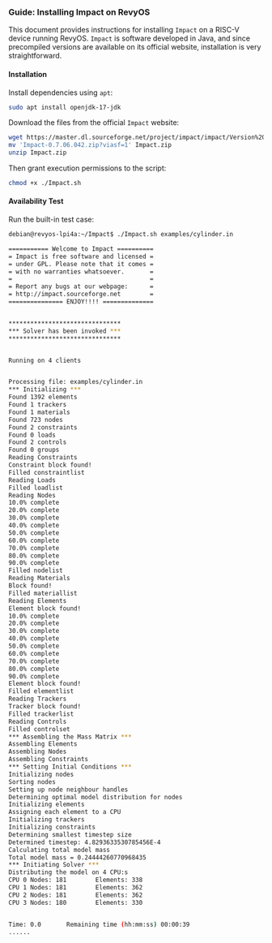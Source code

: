 ### **Guide: Installing Impact on RevyOS**

This document provides instructions for installing `Impact` on a RISC-V device running RevyOS.
`Impact` is software developed in Java, and since precompiled versions are available on its official website, installation is very straightforward.

#### Installation

Install dependencies using `apt`:

```bash
sudo apt install openjdk-17-jdk
```

Download the files from the official `Impact` website:

```bash
wget https://master.dl.sourceforge.net/project/impact/impact/Version%200.7.06.042/Impact-0.7.06.042.zip?viasf=1
mv 'Impact-0.7.06.042.zip?viasf=1' Impact.zip
unzip Impact.zip
```

Then grant execution permissions to the script:

```bash
chmod +x ./Impact.sh
```

#### Availability Test

Run the built-in test case:

```bash
debian@revyos-lpi4a:~/Impact$ ./Impact.sh examples/cylinder.in

=========== Welcome to Impact ==========
= Impact is free software and licensed =
= under GPL. Please note that it comes =
= with no warranties whatsoever.       =
=                                      =
= Report any bugs at our webpage:      =
= http://impact.sourceforge.net        =
=============== ENJOY!!!! ==============


*******************************
*** Solver has been invoked ***
*******************************


Running on 4 clients


Processing file: examples/cylinder.in
*** Initializing ***
Found 1392 elements
Found 1 trackers
Found 1 materials
Found 723 nodes
Found 2 constraints
Found 0 loads
Found 2 controls
Found 0 groups
Reading Constraints
Constraint block found!
Filled constraintlist
Reading Loads
Filled loadlist
Reading Nodes
10.0% complete
20.0% complete
30.0% complete
40.0% complete
50.0% complete
60.0% complete
70.0% complete
80.0% complete
90.0% complete
Filled nodelist
Reading Materials
Block found!
Filled materiallist
Reading Elements
Element block found!
10.0% complete
20.0% complete
30.0% complete
40.0% complete
50.0% complete
60.0% complete
70.0% complete
80.0% complete
90.0% complete
Element block found!
Filled elementlist
Reading Trackers
Tracker block found!
Filled trackerlist
Reading Controls
Filled controlset
*** Assembling the Mass Matrix ***
Assembling Elements
Assembling Nodes
Assembling Constraints
*** Setting Initial Conditions ***
Initializing nodes
Sorting nodes
Setting up node neighbour handles
Determining optimal model distribution for nodes
Initializing elements
Assigning each element to a CPU
Initializing trackers
Initializing constraints
Determining smallest timestep size
Determined timestep: 4.8293633530785456E-4
Calculating total model mass
Total model mass = 0.24444260770968435
*** Initiating Solver ***
Distributing the model on 4 CPU:s
CPU 0 Nodes: 181        Elements: 338
CPU 1 Nodes: 181        Elements: 362
CPU 2 Nodes: 181        Elements: 362
CPU 3 Nodes: 180        Elements: 330


Time: 0.0       Remaining time (hh:mm:ss) 00:00:39
......
```
